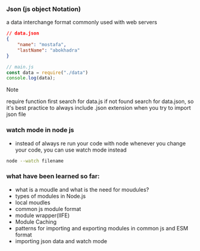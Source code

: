 ### Json (js object Notation)
a data interchange format commonly used with web servers
```json
// data.json
{
    "name": "mostafa",
    "lastName": "abokhadra"
}
```
```mjs
// main.js
const data = require("./data")
console.log(data);
```
> [!NOTE]
> require function first search for data.js if not found search for data.json, so it's best practice to always include .json extension when you try to import json file

### watch mode in node js
- instead of always re run your code with node whenever you change your code, you can use watch mode instead

```bash
node --watch filename
```

### what have been learned so far:
- what is a moudle and what is the need for moudules?
- types of modules in Node.js
- local moudles
- common js module format
- module wrapper(IIFE)
- Module Caching
- patterns for importing and exporting modules in common js and ESM format
- importing json data and watch mode
